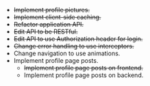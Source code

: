 * ~~Implement profile pictures.~~
* ~~Implement client-side caching.~~
* ~~Refactor application API.~~
* ~~Edit API to be RESTful.~~
* ~~Edit API to use Authorization header for login.~~
* ~~Change error handling to use interceptors.~~
* Change navigation to use animations.
* Implement profile page posts.
  * ~~Implement profile page posts on frontend.~~  
  * Implement profile page posts on backend.
